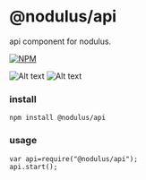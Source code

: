 # @nodulus/api




 api component for nodulus.
  

   
[![NPM](https://nodei.co/npm/@nodulus/api.png)](https://npmjs.org/package/@nodulus/api)

 ![Alt text](https://travis-ci.org/nodulusteam/-nodulus-api.svg?branch=master "build")
 ![Alt text](https://david-dm.org/nodulusteam/-nodulus-api.svg "dependencies")
 


 ### install
 `npm install @nodulus/api`
 
 
 ### usage
 ```
 var api=require("@nodulus/api");
 api.start();
 ```
 
  